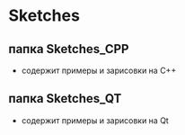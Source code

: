# Sketches
## папка Sketches_CPP    
-   содержит примеры и зарисовки на С++
## папка Sketches_QT    
-   содержит примеры и зарисовки на Qt